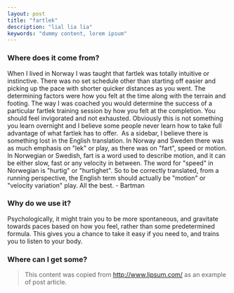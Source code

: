 ```yaml
---
layout: post
title: "fartlek"
description: "lial lia lia"
keywords: "dummy content, lorem ipsum"
---
```




### Where does it come from?

When I lived in Norway I was taught that fartlek was totally intuitive or instinctive. There was no set schedule other than starting off easier and picking up the pace with shorter quicker distances as you went. The determining factors were how you felt at the time along with the terrain and footing. The way I was coached you would determine the success of a particular fartlek training session by how you felt at the completion. You should feel invigorated and not exhausted. Obviously this is not something you learn overnight and I believe some people never learn how to take full advantage of what fartlek has to offer. 
As a sidebar, I believe there is something lost in the English translation. In Norway and Sweden there was as much emphasis on "lek" or play, as there was on "fart", speed or motion. In Norwegian or Swedish, fart is a word used to describe motion, and it can be either slow, fast or any velocity in between. The word for "speed" in Norwegian is "hurtig" or "hurtighet". So to be correctly translated, from a running perspective, the English term should actually be "motion" or "velocity variation" play.
All the best. - Bartman

### Why do we use it?

Psychologically, it might train you to be more spontaneous, and gravitate towards paces based on how you feel, rather than some predetermined formula. This gives you a chance to take it easy if you need to, and trains you to listen to your body.


### Where can I get some?



> This content was copied from http://www.lipsum.com/ as an example of post article.

